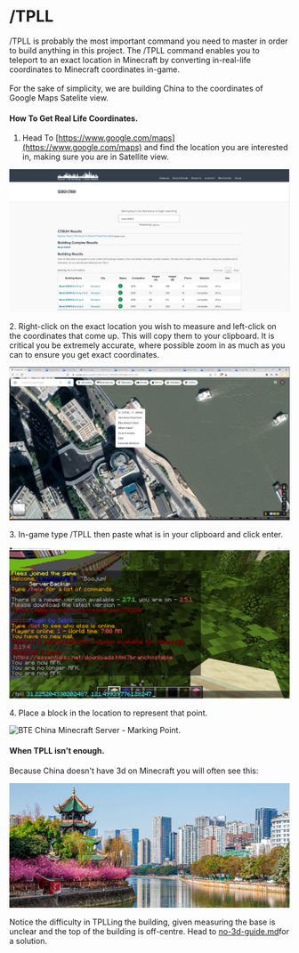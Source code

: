 # /TPLL

/TPLL is probably the most important command you need to master in order to build anything in this project. The /TPLL command enables you to teleport to an exact location in Minecraft by converting in-real-life coordinates to Minecraft coordinates in-game.\
\
For the sake of simplicity, we are building China to the coordinates of Google Maps Satelite view.

#### How To Get Real Life Coordinates.

1. Head To [https://www.google.com/maps](https://www.google.com/maps) and find the location you are interested in, making sure you are in Satellite view.

![Google Maps View of Somewhere in Shanghai.](<../../.gitbook/assets/image (3).png>)

2\. Right-click on the exact location you wish to measure and left-click on the coordinates that come up. This will copy them to your clipboard. It is critical you be extremely accurate, where possible zoom in as much as you can to ensure you get exact coordinates.

![Google Maps View of Somewhere in Shanghai - Right Click Coordinates.](<../../.gitbook/assets/image (2).png>)

3\. In-game type /TPLL then paste what is in your clipboard and click enter.

![BTE China Minecraft Server - TPLL.](<../../.gitbook/assets/image (4).png>)

4\. Place a block in the location to represent that point.

![BTE China Minecraft Server - Marking Point.](../../.gitbook/assets/2022-03-31\_15.43.25.png)

#### When TPLL isn't enough.

Because China doesn't have 3d on Minecraft you will often see this:

![Google Maps View of Somewhere in Shanghai - No 3D.](<../../.gitbook/assets/image (1).png>)

Notice the difficulty in TPLLing the building, given measuring the base is unclear and the top of the building is off-centre. Head to [no-3d-guide.md](no-3d-guide.md "mention")for a solution.
